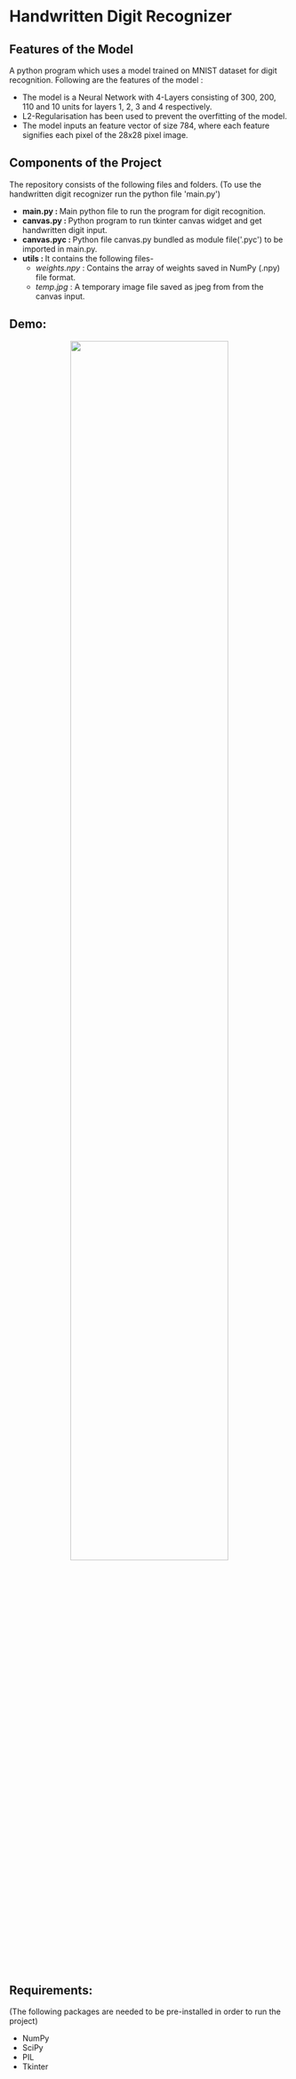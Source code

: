 # Handwritten Digit Recognizer
<h2>Features of the Model</h2>
 <p>A python program which uses a model trained on MNIST dataset for digit recognition. Following are the features of the model :</p>
 <ul>
<li>The model is a Neural Network with 4-Layers consisting of 300, 200, 110 and 10 units for layers 1, 2, 3 and 4 respectively.</li>
<li>L2-Regularisation has been used to prevent the overfitting of the model.</li>
<li>The model inputs an feature vector of size 784, where each feature signifies each pixel of the 28x28 pixel image.</li>
 </ul>
 
 <h2>Components of the Project</h2>
 <p>The repository consists of the following files and folders. (To use the handwritten digit recognizer run the python file 'main.py')
 <ul>
 <li><b>main.py : </b>Main python file to run the program for digit recognition.</li>
 <li><b>canvas.py : </b>Python program to run tkinter canvas widget and get handwritten digit input.</li>
 <li><b>canvas.pyc : </b>Python file canvas.py bundled as module file('.pyc') to be imported in main.py.</li>
 <li><b>utils : </b>It contains the following files-
 <ul>
  <li><i>weights.npy</i> : Contains the array of weights saved in NumPy (.npy) file format.</li>
  <li><i>temp.jpg</i> : A temporary image file saved as jpeg from from the canvas input.</li>
  </ul>
 </li>
 </ul>
<h2>Demo:</h2>
<p align="center"><img src="demo.gif" width="75%"></p>
<h2>Requirements:</h2>
<p>(The following packages are needed to be pre-installed in order to run the project)</p>
 <ul>
 <li>NumPy</li>
 <li>SciPy</li>
 <li>PIL</li>
 <li>Tkinter</li>
